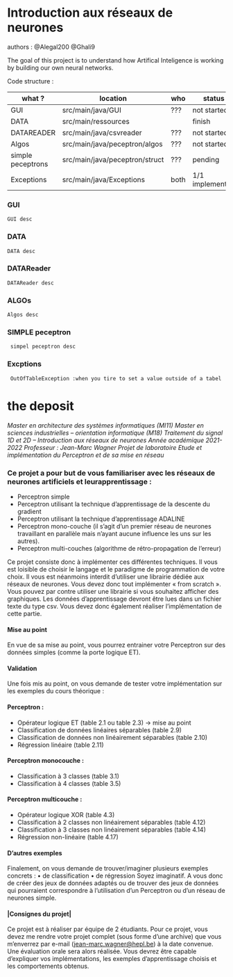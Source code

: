 # Introduction aux réseaux de neurones

authors :
	@Alegal200
	@Ghali9

The goal of this project is to understand how Artifical Inteligence is working by building our own neural networks.



 Code structure :


| what ? 		         | location                       | who | status          |
|-------------------|--------------------------------|------|-----------------|
| GUI               | src/main/java/GUI              | ???  | not started     |
| DATA              | src/main/ressources            |      | finish          |
| DATAREADER        | src/main/java/csvreader        | ???  | not started     |
| Algos             | src/main/java/peceptron/algos  | ???  | not started     |
| simple peceptrons | src/main/java/peceptron/struct | ???  | pending         |
 | Exceptions        | src/main/java/Exceptions       | both | 1/1 implemented |




### GUI
 	GUI desc

### DATA 
	DATA desc

### DATAReader
	DATAReader desc

### ALGOs
	Algos desc

### SIMPLE peceptron
	 simpel peceptron desc
### Excptions
	 OutOfTableException :when you tire to set a value outside of a tabel








# the deposit

*Master en architecture des systèmes informatiques (MI11)
Master en sciences industrielles – orientation informatique (M18)
Traitement du signal 1D et 2D – Introduction aux réseaux de neurones
Année académique 2021-2022
Professeur : Jean-Marc Wagner
Projet de laboratoire
Etude et implémentation du Perceptron et de sa mise en réseau*
### Ce projet a pour but de vous familiariser avec les réseaux de neurones artificiels et leurapprentissage :
* Perceptron simple
* Perceptron utilisant la technique d’apprentissage de la descente du gradient
* Perceptron utilisant la technique d’apprentissage ADALINE
* Perceptron mono-couche (il s’agit d’un premier réseau de neurones travaillant en parallèle
mais n’ayant aucune influence les uns sur les autres).
* Perceptron multi-couches (algorithme de rétro-propagation de l’erreur)

Ce projet consiste donc à implémenter ces différentes techniques. Il vous est loisible de choisir le 
langage et le paradigme de programmation de votre choix. Il vous est néanmoins interdit d’utiliser 
une librairie dédiée aux réseaux de neurones. Vous devez donc tout implémenter « from scratch ».
Vous pouvez par contre utiliser une librairie si vous souhaitez afficher des graphiques.
Les données d’apprentissage devront être lues dans un fichier texte du type csv. Vous devez donc 
également réaliser l’implémentation de cette partie.
#### Mise au point
En vue de sa mise au point, vous pourrez entrainer votre Perceptron sur des données simples 
(comme la porte logique ET). 
#### Validation
Une fois mis au point, on vous demande de tester votre implémentation sur les exemples du cours 
théorique :
#### Perceptron :
- Opérateur logique ET (table 2.1 ou table 2.3) → mise au point
- Classification de données linéaires séparables (table 2.9)
- Classification de données non linéairement séparables (table 2.10)
- Régression linéaire (table 2.11)
#### Perceptron monocouche :
- Classification à 3 classes (table 3.1)
- Classification à 4 classes (table 3.5)
#### Perceptron multicouche :
- Opérateur logique XOR (table 4.3)
- Classification à 2 classes non linéairement séparables (table 4.12)
- Classification à 3 classes non linéairement séparables (table 4.14)
- Régression non-linéaire (table 4.17)
#### D’autres exemples
Finalement, on vous demande de trouver/imaginer plusieurs exemples concrets :
• de classification
• de régression
Soyez imaginatif. A vous donc de créer des jeux de données adaptés ou de trouver des jeux de 
données qui pourraient correspondre à l’utilisation d’un Perceptron ou d’un réseau de neurones 
simple.
#### |Consignes du projet|

Ce projet est à réaliser par équipe de 2 étudiants.
Pour ce projet, vous devez me rendre votre projet complet (sous forme d’une archive) que vous 
m’enverrez par e-mail (jean-marc.wagner@hepl.be) à la date convenue. 
Une évaluation orale sera alors réalisée. Vous devrez être capable d’expliquer vos implémentations, 
les exemples d’apprentissage choisis et les comportements obtenus.